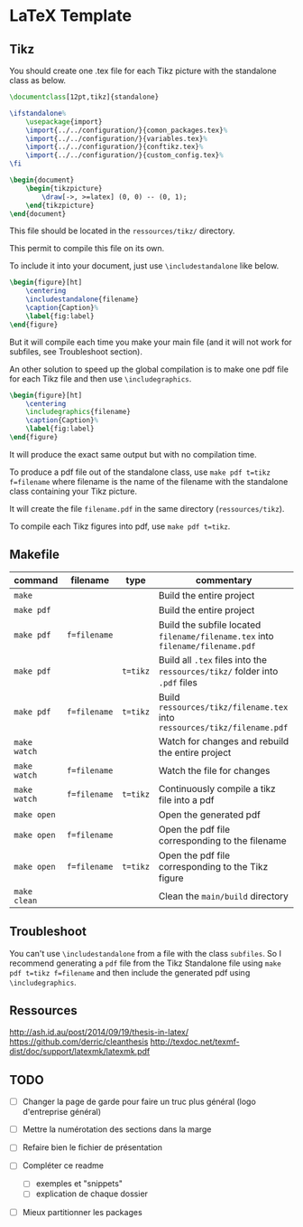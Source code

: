 # LaTeX Template

## Tikz

You should create one .tex file for each Tikz picture with the standalone class as below.

``` latex
\documentclass[12pt,tikz]{standalone}

\ifstandalone%
    \usepackage{import}
    \import{../../configuration/}{comon_packages.tex}%
    \import{../../configuration/}{variables.tex}%
    \import{../../configuration/}{conftikz.tex}%
    \import{../../configuration/}{custom_config.tex}%
\fi

\begin{document}
    \begin{tikzpicture}
        \draw[->, >=latex] (0, 0) -- (0, 1);
    \end{tikzpicture}
\end{document}
```

This file should be located in the `ressources/tikz/` directory.

This permit to compile this file on its own.

To include it into your document, just use `\includestandalone` like below.

``` latex
\begin{figure}[ht]
    \centering
    \includestandalone{filename}
    \caption{Caption}%
    \label{fig:label}
\end{figure}
```

But it will compile each time you make your main file (and it will not work for subfiles, see Troubleshoot section).

An other solution to speed up the global compilation is to make one pdf file for each Tikz file and then use `\includegraphics`.

``` latex
\begin{figure}[ht]
    \centering
    \includegraphics{filename}
    \caption{Caption}%
    \label{fig:label}
\end{figure}
```

It will produce the exact same output but with no compilation time.

To produce a pdf file out of the standalone class, use `make pdf t=tikz f=filename` where filename is the name of the filename with the standalone class containing your Tikz picture.

It will create the file `filename.pdf` in the same directory (`ressources/tikz`).

To compile each Tikz figures into pdf, use `make pdf t=tikz`.


## Makefile


| command      | filename     | type     | commentary                                                                     |
| ------------ | ------------ | -------- | ------------------------------------------------------------------------------ |
| `make`       |              |          | Build the entire project                                                       |
| `make pdf`   |              |          | Build the entire project                                                       |
| `make pdf`   | `f=filename` |          | Build the subfile located `filename/filename.tex` into `filename/filename.pdf` |
| `make pdf`   |              | `t=tikz` | Build all `.tex` files into the `ressources/tikz/` folder into `.pdf` files    |
| `make pdf`   | `f=filename` | `t=tikz` | Build `ressources/tikz/filename.tex` into `ressources/tikz/filename.pdf`       |
| `make watch` |              |          | Watch for changes and rebuild the entire project                               |
| `make watch` | `f=filename` |          | Watch the file for changes                                                     |
| `make watch` | `f=filename` | `t=tikz` | Continuously compile a tikz file into a pdf                                    |
| `make open`  |              |          | Open the generated pdf                                                         |
| `make open`  | `f=filename` |          | Open the pdf file corresponding to the filename                                |
| `make open`  | `f=filename` | `t=tikz` | Open the pdf file corresponding to the Tikz figure                             |
| `make clean` |              |          | Clean the `main/build` directory                                               |


## Troubleshoot

You can't use `\includestandalone` from a file with the class `subfiles`. So I recommend generating a `pdf` file from the Tikz Standalone file using `make pdf t=tikz f=filename` and then include the generated pdf using `\includegraphics`.


## Ressources

http://ash.id.au/post/2014/09/19/thesis-in-latex/
https://github.com/derric/cleanthesis
http://texdoc.net/texmf-dist/doc/support/latexmk/latexmk.pdf


## TODO


- [ ] Changer la page de garde pour faire un truc plus général (logo d'entreprise général)
- [ ] Mettre la numérotation des sections dans la marge
- [ ] Refaire bien le fichier de présentation
- [ ] Compléter ce readme
    - [ ] exemples et "snippets"
    - [ ] explication de chaque dossier
- [ ] Mieux partitionner les packages

